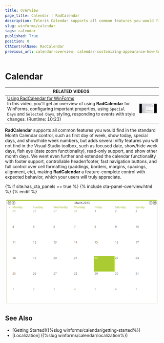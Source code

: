 ```yaml
---
title: Overview
page_title: Calendar | RadCalendar
description: Telerik Calendar supports all common features you would find in the standard Month Calendar control.
slug: winforms/calendar
tags: calendar
published: True
position: 0
CTAControlName: RadCalendar
previous_url: calendar-overview, calendar-customizing-appearance-how-to-hiding-weekends, calendar-customizing-behavior-customizing-dates
---
```


# Calendar

| RELATED VIDEOS |  |
| ------ | ------ |
|[Using RadCalendar for WinForms](http://tv.telerik.com/watch/winforms/radcalendar/using-radcalendar-for-winforms)<br>In this video, you'll get an overview of using __RadCalendar__ for WinForms, configuring important properties, using `Special Days` and `Selected Days`, styling, responding to events with style changes. (Runtime: 10:23)|![calendar-overview 002](images/calendar-overview002.png)|

__RadCalendar__ supports all common features you would find in the standard Month Calendar control, such as first day of week, show today, special days, and show/hide week numbers, but adds several nifty features you will not find in the Visual Studio toolbox, such as focused date, show/hide week days, fish eye (date zoom functionality), read-only support, and show other month days. We went even further and extended the calendar functionality with footer support, controllable header/footer, fast navigation buttons, and full control over cell formatting (paddings, borders, margins, spacings, alignment, etc), making __RadCalendar__ a feature-complete control with expected behavior, which your users will truly appreciate.

{% if site.has_cta_panels == true %}
{% include cta-panel-overview.html %}
{% endif %}

![calendar-calendar-structure 001](images/calendar-overview001.png)

## See Also

* [Getting Started]({%slug winforms/calendar/getting-started%})
* [Localization] ({%slug winforms/calendar/localization%})
